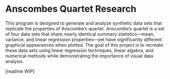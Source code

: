 # Anscombes Quartet Research
This program is designed to generate and analyze synthetic data sets that replicate the properties of Anscombe’s quartet. Anscombe’s quartet is a set of four data sets that share nearly identical summary statistics—mean, variance, and linear regression properties—yet have significantly different graphical appearances when plotted. The goal of this project is to recreate these data sets using linear regression techniques, linear algebra, and numerical methods while demonstrating the importance of visual data analysis.


[readme WIP]
